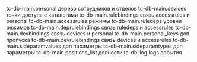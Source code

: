 tc-db-main.personal	дерево сотрудников и отделов
tc-db-main.devices	точки доступа с каталогами
tc-db-main.rulebindings	связь accessrules и personal
tc-db-main.accessrules	режимы
tc-db-main.ruledeps	уровни режимов
tc-db-main.deprulebindings	связь ruledeps и accessrules
tc-db-main.devbindings	связь devices и personal
tc-db-main.personal_keys	доп пропуска
tc-db-main.devrulebindings	связь devices и accessrules
tc-db-main.sideparamvalues	доп параметры
tc-db-main.sideparamtypes	доп параметры
tc-db-main.positions_list	долности
tc-db-log.logs	события
